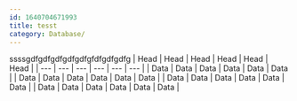 ```yaml
---
id: 1640704671993
title: tesst
category: Database/
---
```


ssssgdfgdfgdfgdfgdfgfdfgdfgdfg
| Head | Head | Head | Head | Head | Head |
| --- | --- | --- | --- | --- | --- |
| Data | Data | Data | Data | Data | Data |
| Data | Data | Data | Data | Data | Data |
| Data | Data | Data | Data | Data | Data |
| Data | Data | Data | Data | Data | Data |